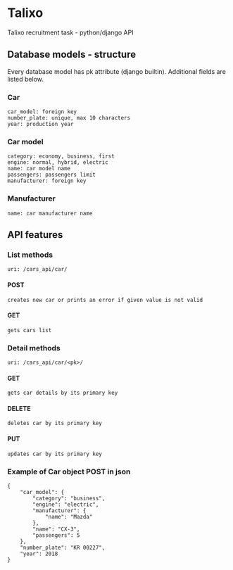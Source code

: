 # Talixo
Talixo recruitment task - python/django API
## Database models - structure
Every database model has pk attribute (django builtin). Additional fields are listed below.
### Car
    car_model: foreign key
    number_plate: unique, max 10 characters
    year: production year
### Car model
    category: economy, business, first
    engine: normal, hybrid, electric
    name: car model name
    passengers: passengers limit
    manufacturer: foreign key
### Manufacturer
	name: car manufacturer name
## API features
### List methods
	uri: /cars_api/car/
#### POST
	creates new car or prints an error if given value is not valid
#### GET
	gets cars list
### Detail methods
	uri: /cars_api/car/<pk>/
#### GET
	gets car details by its primary key
#### DELETE
	deletes car by its primary key
#### PUT
	updates car by its primary key
### Example of Car object POST in json
	{
		"car_model": {
			"category": "business",
			"engine": "electric",
			"manufacturer": {
				"name": "Mazda"
			},
			"name": "CX-3",
			"passengers": 5
		},
		"number_plate": "KR 00227",
		"year": 2018
	}
